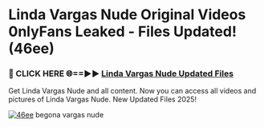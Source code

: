 # Linda Vargas Nude Original Videos 0nlyFans Leaked - Files Updated! (46ee)

<h3>🔴 CLICK HERE 🌐==►► <a href="https://tinyurl.com/52m3yx9h" rel="nofollow">Linda Vargas Nude Updated Files</a></h3>

Get Linda Vargas Nude and all content. Now you can access all videos and pictures of Linda Vargas Nude. New Updated Files 2025!

[![46ee](https://i.imgur.com/TnHtlc8.gif)](https://tinyurl.com/52m3yx9h)
begona vargas nude